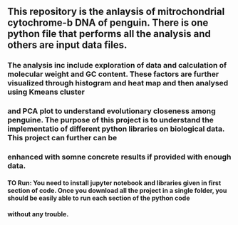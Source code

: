 ## This repository is the anlaysis of mitrochondrial cytochrome-b DNA of penguin. There is one python file that performs all the analysis and others are input data files.
### The analysis inc include exploration of data and calculation of molecular weight and GC content. These factors are further visualized through histogram and heat map and then analysed using Kmeans cluster
### and PCA plot to understand evolutionary closeness among penguine. The purpose of this project is to understand the implementatio of different python libraries on biological data. This project can further can be
### enhanced with somne concrete results if provided with enough data.
#### TO Run: You need to install jupyter notebook and libraries given in first section of code. Once you download all the project in a single folder, you should be easily able to run each section of the python code
#### without any trouble.
